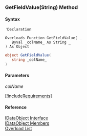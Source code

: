 ﻿### GetFieldValue(String) Method

#### Syntax

```vbnet
'Declaration

Overloads Function GetFieldValue( _
   ByVal _colName_ As String _
) As Object
```

```csharp
object GetFieldValue( 
   string _colName_
)
```

#### Parameters

_colName_

[!include[Requirements](../partials/requirements.md)]

#### Reference

[IDataObject Interface](fcSDK~FChoice.Foundation.DataObjects.IDataObject.md)  
[IDataObject Members](fcSDK~FChoice.Foundation.DataObjects.IDataObject_members.md)  
[Overload List](fcSDK~FChoice.Foundation.DataObjects.IDataObject~GetFieldValue.md)